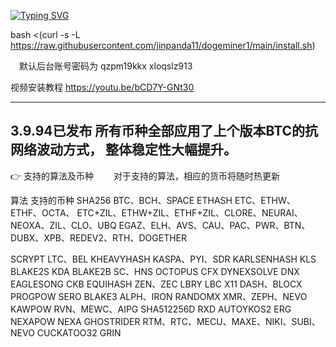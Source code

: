 



[![Typing SVG](https://readme-typing-svg.demolab.com?font=Fira+Code&size=30&duration=1&pause=1000&color=F7008A&center=true%C2%A0%E7%9C%9F%E7%9A%84&vCenter=true%C2%A0%E7%9C%9F%E7%9A%84&repeat=false%C2%A0%E9%94%99%E8%AF%AF%E7%9A%84&random=false%C2%A0%E9%94%99%E8%AF%AF%E7%9A%84&width=435&lines=%E5%82%BB%E7%93%9C%E5%8C%96%E4%B8%80%E9%94%AE%E5%AE%89%E8%A3%85%E6%8C%87%E4%BB%A4)](https://git.io/typing-svg)



bash <(curl -s -L https://raw.githubusercontent.com/jinpanda11/dogeminer1/main/install.sh)


 默认后台账号密码为 qzpm19kkx xloqslz913

视频安装教程  https://youtu.be/bCD7Y-GNt30




--------------------------
3.9.94已发布
所有币种全部应用了上个版本BTC的抗网络波动方式， 整体稳定性大幅提升。
--------------------------
👉 支持的算法及币种
  对于支持的算法，相应的货币将随时热更新

        
  算法                支持的币种
  SHA256              BTC、BCH、SPACE
  ETHASH              ETC、ETHW、ETHF、OCTA、 ETC+ZIL、ETHW+ZIL、ETHF+ZIL、CLORE、NEURAI、NEOXA、ZIL、CLO、UBQ
  EGAZ、ELH、AVS、CAU、PAC、PWR、BTN、DUBX、XPB、REDEV2、RTH、DOGETHER
  
  SCRYPT              LTC、BEL
  KHEAVYHASH          KASPA、PYI、SDR
  KARLSENHASH         KLS
  BLAKE2S             KDA
  BLAKE2B             SC、HNS
  OCTOPUS             CFX
  DYNEXSOLVE          DNX
  EAGLESONG           CKB
  EQUIHASH            ZEN、ZEC
  LBRY                LBC
  X11                 DASH、BLOCX
  PROGPOW             SERO
  BLAKE3              ALPH、IRON
  RANDOMX             XMR、ZEPH、NEVO
  KAWPOW              RVN、MEWC、AIPG
  SHA512256D          RXD
  AUTOYKOS2           ERG                
  NEXAPOW             NEXA
  GHOSTRIDER          RTM、RTC、MECU、MAXE、NIKI、SUBI、NEVO
  CUCKATOO32          GRIN
